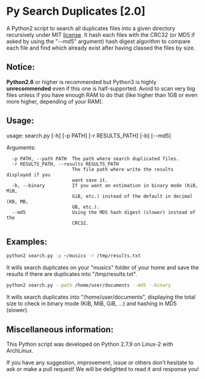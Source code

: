 Py Search Duplicates [2.0]
==========================
A Python2 script to search all duplicates files into a given directory recursively under MIT [license](./LICENSE).
It hash each files with the CRC32 (or MD5 if asked by using the "--md5" argument)
hash digest algorithm to compare each file and find which already exist after having classed the files by size.

Notice:
-------
__Python2.6__ or higher is recommended but Python3 is highly __unrecommended__ even if this one is half-supported.
Avoid to scan very big files unless if you have enough RAM to do that (like higher than 1GB or even more higher,
depending of your RAM).

Usage:
--------------
usage: search.py [-h] [-p PATH] [-r RESULTS_PATH] [-b] [--md5]

Arguments:
```
  -p PATH, --path PATH  The path where search duplicated files.
  -r RESULTS_PATH, --results RESULTS_PATH
                        The file path where write the results displayed if you
                        want save it.
  -b, --binary          If you want an estimation in binary mode (KiB, MiB,
                        GiB, etc.) instead of the default in decimal (KB, MB,
                        GB, etc.).
  --md5                 Using the MD5 hash digest (slower) instead of the
                        CRC32.
```

Examples:
---------
```bash
python2 search.py -p ~/musics -r /tmp/results.txt
```
It wills search duplicates on your "musics" folder of your home and save the results
if there are duplicates into "/tmp/results.txt".

```bash
python2 search.py --path /home/user/documents --md5 --binary
```
It wills search duplicates into "/home/user/documents",
displaying the total size to check in binary mode (KiB, MiB, GiB, ...) and hashing in MD5 (slower).

Miscellaneous information:
--------------------------
This Python script was developed on Python 2.7.9 on Linux-2 with ArchLinux.

If you have any suggestion, improvement, issue or others don't hesitate to ask or make a pull request!
We will be delighted to read it and response you!
